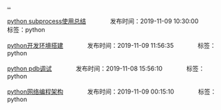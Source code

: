 [..](/README.md)<br/><br/>
[python subprocess使用总结](/python/python_subprocess.md)&emsp;&emsp;&emsp;&emsp;发布时间：2019-11-09 10:30:00&emsp;&emsp;&emsp;&emsp;标签：python<br/><br/>
[python开发环境搭建](/python/python_env.md)&emsp;&emsp;&emsp;&emsp;发布时间：2019-11-09 11:56:35&emsp;&emsp;&emsp;&emsp;标签：python<br/><br/>
[python pdb调试](/python/python_pdb.md)&emsp;&emsp;&emsp;&emsp;发布时间：2019-11-08 15:56:10&emsp;&emsp;&emsp;&emsp;标签：python<br/><br/>
[python网络编程架构](/python/python_net.md)&emsp;&emsp;&emsp;&emsp;发布时间：2019-11-09 00:15:10&emsp;&emsp;&emsp;&emsp;标签：python<br/><br/>
